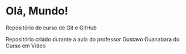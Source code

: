 # Olá, Mundo!
Repositório do curso de Git e GitHub

Repositório criado durante a aula do professor Gustavo Guanabara do Curso em Vídeo
